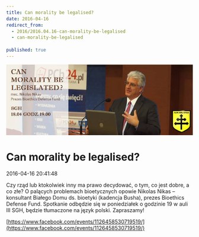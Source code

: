 ```yaml
---
title: Can morality be legalised?
date: 2016-04-16
redirect_from: 
  - 2016/2016.04.16-can-morality-be-legalised
  - can-morality-be-legalised

published: true
---
```



![/assets/posts/2016/2016-04-16-can-morality-be-legalised/12994353_1068897636517371_8295650846665867006_n.jpg](/assets/posts/2016/2016-04-16-can-morality-be-legalised/12994353_1068897636517371_8295650846665867006_n.jpg)

# Can morality be legalised? 

<time>2016-04-16 20:41:48</time>


Czy rząd lub ktokolwiek inny ma prawo decydować, o tym, co jest dobre, a co złe? O palących problemach bioetycznych opowie Nikolas Nikas – konsultant Białego Domu ds. bioetyki (kadencja Busha), prezes Bioethics Defense Fund. Spotkanie odbędzie się w poniedziałek o godzinie 19 w auli III SGH, będzie tłumaczone na język polski. Zapraszamy!



[https://www.facebook.com/events/1126458530719519/](https://www.facebook.com/events/1126458530719519/)




<!--{{json:{"created_date":"2016-04-16 20:41:48","publish_down":"0000-00-00 00:00:00","id":"5455"}}}-->